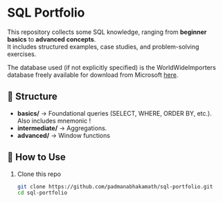 # SQL Portfolio

This repository collects some SQL knowledge, ranging from **beginner basics** to **advanced concepts**.  
It includes structured examples, case studies, and problem-solving exercises.

The database used (if not explicitly specified) is the WorldWideImporters database freely available for download from Microsoft [here](https://learn.microsoft.com/en-us/sql/samples/wide-world-importers-oltp-install-configure?view=sql-server-ver17). 

## 📂 Structure
- **basics/** → Foundational queries (SELECT, WHERE, ORDER BY, etc.). Also includes mnemonic ! 
- **intermediate/** → Aggregations.
- **advanced/** → Window functions

## 🚀 How to Use
1. Clone this repo  
   ```bash
   git clone https://github.com/padmanabhakamath/sql-portfolio.git
   cd sql-portfolio